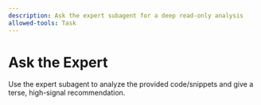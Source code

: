 ```yaml
---
description: Ask the expert subagent for a deep read-only analysis
allowed-tools: Task
---
```


# Ask the Expert

Use the expert subagent to analyze the provided code/snippets and give a terse, high-signal recommendation.
